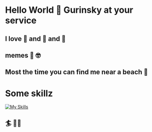 # Hello World 👋 Gurinsky at your service

## I love 🍌 and 🥭 and 🌴

## memes 💩 🤓

## Most the time you can find me near a beach 🌊

# Some skillz

[![My Skills](https://skillicons.dev/icons?i=pug,blender,threejs,unity,unreal,ai,ps,figma,js,html,css,react,nextjs,nodejs,ipfs,solidity,bots&tailwind=3)](https://skillicons.dev)

## 🏄 ✌🏻
